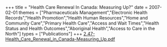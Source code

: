 +++
title = "Health Care Renewal In Canada: Measuring Up?"
date = 2007-02-01
themes = ["Pharmaceuticals Management","Electronic Health Records","Health Promotion","Health Human Resources","Home and Community Care","Primary Health Care","Access and Wait Times","Health Status and Health Outcomes","Aboriginal Health","Access to Care in the North"]
types = ["Publications"]
+++
[2.47-Health_Care_Renewal_in_Canada-Measuring_Up.pdf](/files/2.47-Health_Care_Renewal_in_Canada-Measuring_Up.pdf)
